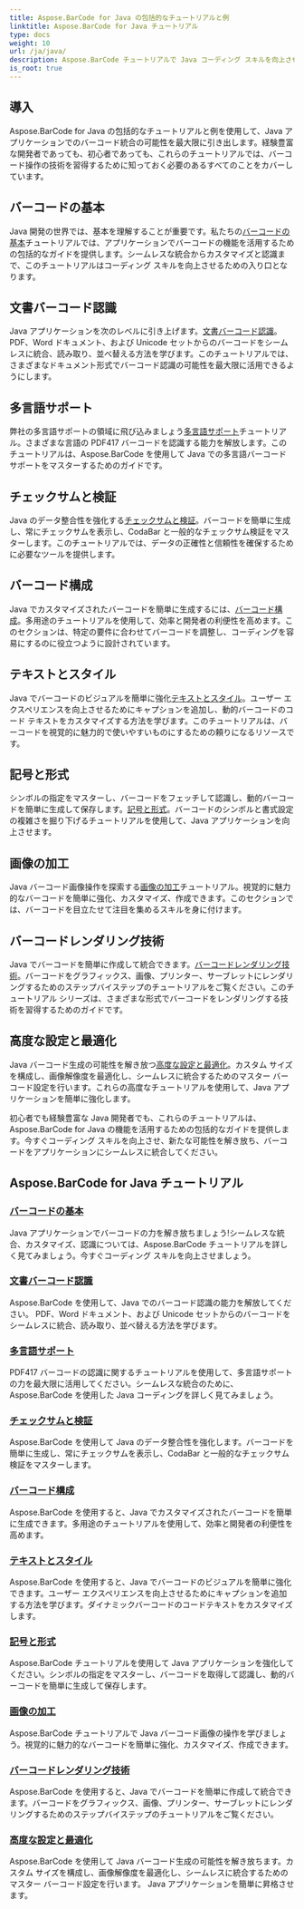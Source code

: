 ```yaml
---
title: Aspose.BarCode for Java の包括的なチュートリアルと例
linktitle: Aspose.BarCode for Java チュートリアル
type: docs
weight: 10
url: /ja/java/
description: Aspose.BarCode チュートリアルで Java コーディング スキルを向上させます。シームレスな統合、カスタマイズ、認識を実現します。今すぐバーコードの力を体験してください。
is_root: true
---
```

## 導入

Aspose.BarCode for Java の包括的なチュートリアルと例を使用して、Java アプリケーションでのバーコード統合の可能性を最大限に引き出します。経験豊富な開発者であっても、初心者であっても、これらのチュートリアルでは、バーコード操作の技術を習得するために知っておく必要のあるすべてのことをカバーしています。

## バーコードの基本

 Java 開発の世界では、基本を理解することが重要です。私たちの[バーコードの基本](./barcode-basics/)チュートリアルでは、アプリケーションでバーコードの機能を活用するための包括的なガイドを提供します。シームレスな統合からカスタマイズと認識まで、このチュートリアルはコーディング スキルを向上させるための入り口となります。

## 文書バーコード認識

 Java アプリケーションを次のレベルに引き上げます。[文書バーコード認識](./document-barcode-recognition/)。 PDF、Word ドキュメント、および Unicode セットからのバーコードをシームレスに統合、読み取り、並べ替える方法を学びます。このチュートリアルでは、さまざまなドキュメント形式でバーコード認識の可能性を最大限に活用できるようにします。

## 多言語サポート

弊社の多言語サポートの領域に飛び込みましょう[多言語サポート](./multilingual-support/)チュートリアル。さまざまな言語の PDF417 バーコードを認識する能力を解放します。このチュートリアルは、Aspose.BarCode を使用して Java での多言語バーコード サポートをマスターするためのガイドです。

## チェックサムと検証

 Java のデータ整合性を強化する[チェックサムと検証](./checksum-and-validation/)。バーコードを簡単に生成し、常にチェックサムを表示し、CodaBar と一般的なチェックサム検証をマスターします。このチュートリアルでは、データの正確性と信頼性を確保するために必要なツールを提供します。

## バーコード構成

 Java でカスタマイズされたバーコードを簡単に生成するには、[バーコード構成](./barcode-configuration/)。多用途のチュートリアルを使用して、効率と開発者の利便性を高めます。このセクションは、特定の要件に合わせてバーコードを調整し、コーディングを容易にするのに役立つように設計されています。

## テキストとスタイル

Java でバーコードのビジュアルを簡単に強化[テキストとスタイル](./text-and-styling/)。ユーザー エクスペリエンスを向上させるためにキャプションを追加し、動的バーコードのコード テキストをカスタマイズする方法を学びます。このチュートリアルは、バーコードを視覚的に魅力的で使いやすいものにするための頼りになるリソースです。

## 記号と形式

シンボルの指定をマスターし、バーコードをフェッチして認識し、動的バーコードを簡単に生成して保存します。[記号と形式](./symbology-and-format/)。バーコードのシンボルと書式設定の複雑さを掘り下げるチュートリアルを使用して、Java アプリケーションを向上させます。

## 画像の加工

 Java バーコード画像操作を探索する[画像の加工](./image-manipulation/)チュートリアル。視覚的に魅力的なバーコードを簡単に強化、カスタマイズ、作成できます。このセクションでは、バーコードを目立たせて注目を集めるスキルを身に付けます。

## バーコードレンダリング技術

 Java でバーコードを簡単に作成して統合できます。[バーコードレンダリング技術](./barcode-rendering-techniques/)。バーコードをグラフィックス、画像、プリンター、サーブレットにレンダリングするためのステップバイステップのチュートリアルをご覧ください。このチュートリアル シリーズは、さまざまな形式でバーコードをレンダリングする技術を習得するためのガイドです。

## 高度な設定と最適化

Java バーコード生成の可能性を解き放つ[高度な設定と最適化](./advanced-settings-and-optimization/)。カスタム サイズを構成し、画像解像度を最適化し、シームレスに統合するためのマスター バーコード設定を行います。これらの高度なチュートリアルを使用して、Java アプリケーションを簡単に強化します。

初心者でも経験豊富な Java 開発者でも、これらのチュートリアルは、Aspose.BarCode for Java の機能を活用するための包括的なガイドを提供します。今すぐコーディング スキルを向上させ、新たな可能性を解き放ち、バーコードをアプリケーションにシームレスに統合してください。

##  Aspose.BarCode for Java チュートリアル
### [バーコードの基本](./barcode-basics/)
Java アプリケーションでバーコードの力を解き放ちましょう!シームレスな統合、カスタマイズ、認識については、Aspose.BarCode チュートリアルを詳しく見てみましょう。今すぐコーディング スキルを向上させましょう。
### [文書バーコード認識](./document-barcode-recognition/)
Aspose.BarCode を使用して、Java でのバーコード認識の能力を解放してください。 PDF、Word ドキュメント、および Unicode セットからのバーコードをシームレスに統合、読み取り、並べ替える方法を学びます。
### [多言語サポート](./multilingual-support/)
PDF417 バーコードの認識に関するチュートリアルを使用して、多言語サポートの力を最大限に活用してください。シームレスな統合のために、Aspose.BarCode を使用した Java コーディングを詳しく見てみましょう。
### [チェックサムと検証](./checksum-and-validation/)
Aspose.BarCode を使用して Java のデータ整合性を強化します。バーコードを簡単に生成し、常にチェックサムを表示し、CodaBar と一般的なチェックサム検証をマスターします。 
### [バーコード構成](./barcode-configuration/)
Aspose.BarCode を使用すると、Java でカスタマイズされたバーコードを簡単に生成できます。多用途のチュートリアルを使用して、効率と開発者の利便性を高めます。
### [テキストとスタイル](./text-and-styling/)
Aspose.BarCode を使用すると、Java でバーコードのビジュアルを簡単に強化できます。ユーザー エクスペリエンスを向上させるためにキャプションを追加する方法を学びます。ダイナミックバーコードのコードテキストをカスタマイズします。
### [記号と形式](./symbology-and-format/)
Aspose.BarCode チュートリアルを使用して Java アプリケーションを強化してください。シンボルの指定をマスターし、バーコードを取得して認識し、動的バーコードを簡単に生成して保存します。
### [画像の加工](./image-manipulation/)
Aspose.BarCode チュートリアルで Java バーコード画像の操作を学びましょう。視覚的に魅力的なバーコードを簡単に強化、カスタマイズ、作成できます。
### [バーコードレンダリング技術](./barcode-rendering-techniques/)
Aspose.BarCode を使用すると、Java でバーコードを簡単に作成して統合できます。バーコードをグラフィックス、画像、プリンター、サーブレットにレンダリングするためのステップバイステップのチュートリアルをご覧ください。
### [高度な設定と最適化](./advanced-settings-and-optimization/)
Aspose.BarCode を使用して Java バーコード生成の可能性を解き放ちます。カスタム サイズを構成し、画像解像度を最適化し、シームレスに統合するためのマスター バーコード設定を行います。 Java アプリケーションを簡単に昇格させます。